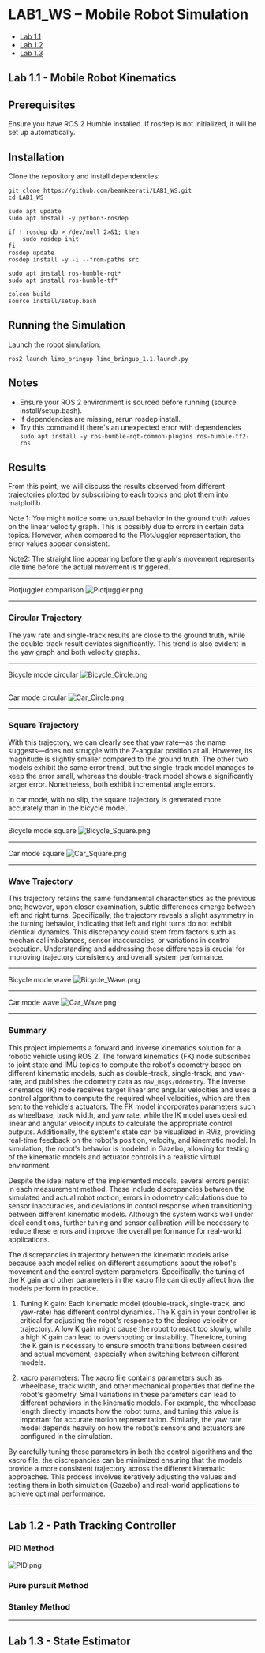 # LAB1_WS – Mobile Robot Simulation

- [Lab 1.1](#lab-11---mobile-robot-kinematics)
- [Lab 1.2](#lab-12---path-tracking-controller)
- [Lab 1.3](#lab-13---state-estimator)

## Lab 1.1 - Mobile Robot Kinematics
## Prerequisites
Ensure you have ROS 2 Humble installed. If rosdep is not initialized, it will be set up automatically.


## Installation
Clone the repository and install dependencies:
```shell
git clone https://github.com/beamkeerati/LAB1_WS.git
cd LAB1_WS

sudo apt update
sudo apt install -y python3-rosdep 

if ! rosdep db > /dev/null 2>&1; then
    sudo rosdep init
fi
rosdep update
rosdep install -y -i --from-paths src

sudo apt install ros-humble-rqt*
sudo apt install ros-humble-tf*

colcon build
source install/setup.bash

```


## Running the Simulation
Launch the robot simulation:
```shell
ros2 launch limo_bringup limo_bringup_1.1.launch.py
```
## Notes
- Ensure your ROS 2 environment is sourced before running (source install/setup.bash).
- If dependencies are missing, rerun rosdep install.
- Try this command if there's an unexpected error with dependencies `sudo apt install -y ros-humble-rqt-common-plugins ros-humble-tf2-ros`

## Results

From this point, we will discuss the results observed from different trajectories plotted by subscribing to each topics and plot them into matplotlib.

Note 1: 
You might notice some unusual behavior in the ground truth values on the linear velocity graph. This is possibly due to errors in certain data topics. However, when compared to the PlotJuggler representation, the error values appear consistent.

Note2:
The straight line appearing before the graph's movement represents idle time before the actual movement is triggered.

---
Plotjuggler comparison
![Plotjuggler.png](/images/1.1/Ground_Truth_Error_Proof_Bi_Square_0.3_-0.4.png)

---

### Circular Trajectory

The yaw rate and single-track results are close to the ground truth, while the double-track result deviates significantly. This trend is also evident in the yaw graph and both velocity graphs.

---
Bicycle mode circular
![Bicycle_Circle.png](/images/1.1/Bi_Circle_0.3_-0.4.png)

---
Car mode circular
![Car_Circle.png](/images/1.1/Car_Circle_0.3_-0.4.png)

---

### Square Trajectory

With this trajectory, we can clearly see that yaw rate—as the name suggests—does not struggle with the Z-angular position at all. However, its magnitude is slightly smaller compared to the ground truth. The other two models exhibit the same error trend, but the single-track model manages to keep the error small, whereas the double-track model shows a significantly larger error. Nonetheless, both exhibit incremental angle errors.

In car mode, with no slip, the square trajectory is generated more accurately than in the bicycle model.

---
Bicycle mode square
![Bicycle_Square.png](/images/1.1/Bi_Square_0.3_-0.4.png)

---
Car mode square
![Car_Square.png](/images/1.1/Car_Square_0.3_-0.4.png)

---

### Wave Trajectory

This trajectory retains the same fundamental characteristics as the previous one; however, upon closer examination, subtle differences emerge between left and right turns. Specifically, the trajectory reveals a slight asymmetry in the turning behavior, indicating that left and right turns do not exhibit identical dynamics. This discrepancy could stem from factors such as mechanical imbalances, sensor inaccuracies, or variations in control execution. Understanding and addressing these differences is crucial for improving trajectory consistency and overall system performance.

---
Bicycle mode wave
![Bicycle_Wave.png](/images/1.1/Bi_Wave_0.3_-0.3.png)

---
Car mode wave
![Car_Wave.png](/images/1.1/Car_Wave_0.3_-0.3.png)

---

### Summary

This project implements a forward and inverse kinematics solution for a robotic vehicle using ROS 2. The forward kinematics (FK) node subscribes to joint state and IMU topics to compute the robot's odometry based on different kinematic models, such as double-track, single-track, and yaw-rate, and publishes the odometry data as `nav_msgs/Odometry`. The inverse kinematics (IK) node receives target linear and angular velocities and uses a control algorithm to compute the required wheel velocities, which are then sent to the vehicle's actuators. The FK model incorporates parameters such as wheelbase, track width, and yaw rate, while the IK model uses desired linear and angular velocity inputs to calculate the appropriate control outputs. Additionally, the system's state can be visualized in RViz, providing real-time feedback on the robot's position, velocity, and kinematic model. In simulation, the robot's behavior is modeled in Gazebo, allowing for testing of the kinematic models and actuator controls in a realistic virtual environment.

Despite the ideal nature of the implemented models, several errors persist in each measurement method. These include discrepancies between the simulated and actual robot motion, errors in odometry calculations due to sensor inaccuracies, and deviations in control response when transitioning between different kinematic models. Although the system works well under ideal conditions, further tuning and sensor calibration will be necessary to reduce these errors and improve the overall performance for real-world applications.

The discrepancies in trajectory between the kinematic models arise because each model relies on different assumptions about the robot's movement and the control system parameters. Specifically, the tuning of the K gain and other parameters in the xacro file can directly affect how the models perform in practice.

1. Tuning K gain: Each kinematic model (double-track, single-track, and yaw-rate) has different control dynamics. The K gain in your controller is critical for adjusting the robot's response to the desired velocity or trajectory. A low K gain might cause the robot to react too slowly, while a high K gain can lead to overshooting or instability. Therefore, tuning the K gain is necessary to ensure smooth transitions between desired and actual movement, especially when switching between different models.

2. xacro parameters: The xacro file contains parameters such as wheelbase, track width, and other mechanical properties that define the robot's geometry. Small variations in these parameters can lead to different behaviors in the kinematic models. For example, the wheelbase length directly impacts how the robot turns, and tuning this value is important for accurate motion representation. Similarly, the yaw rate model depends heavily on how the robot's sensors and actuators are configured in the simulation.

By carefully tuning these parameters in both the control algorithms and the xacro file, the discrepancies can be minimized ensuring that the models provide a more consistent trajectory across the different kinematic approaches. This process involves iteratively adjusting the values and testing them in both simulation (Gazebo) and real-world applications to achieve optimal performance.

---

## Lab 1.2 - Path Tracking Controller

### PID Method
![PID.png](/images/1.2/PID.png)

### Pure pursuit Method

### Stanley Method



---

## Lab 1.3 - State Estimator